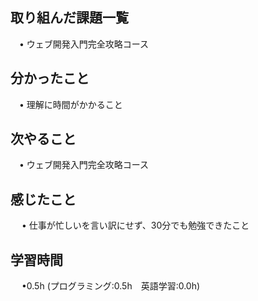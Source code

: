 ## 取り組んだ課題一覧

 　• ウェブ開発入門完全攻略コース

## 分かったこと

 　• 理解に時間がかかること

## 次やること　
           
 　• ウェブ開発入門完全攻略コース

## 感じたこと

　 • 仕事が忙しいを言い訳にせず、30分でも勉強できたこと

## 学習時間

　 •0.5h (プログラミング:0.5h　英語学習:0.0h)